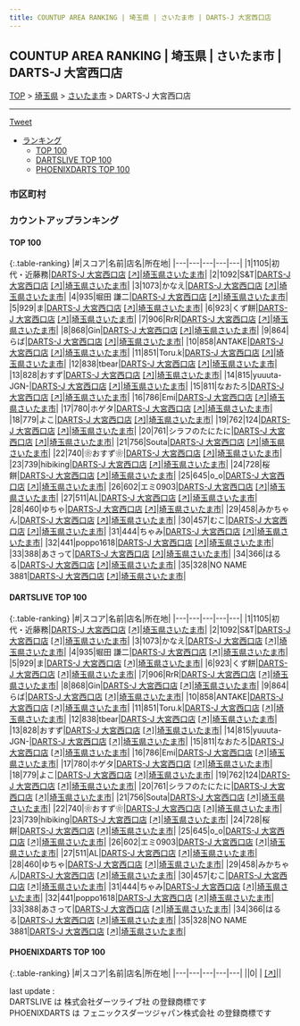 ```yaml
---
title: COUNTUP AREA RANKING | 埼玉県 | さいたま市 | DARTS-J 大宮西口店
---
```

## COUNTUP AREA RANKING | 埼玉県 | さいたま市 | DARTS-J 大宮西口店

[TOP](/darts/rank/) > [埼玉県](/darts/rank/埼玉県/) > [さいたま市](/darts/rank/埼玉県/さいたま市/) > DARTS-J 大宮西口店

___

<a href="https://twitter.com/share?ref_src=twsrc%5Etfw" data-text="COUNTUP AREA RANKING | 埼玉県さいたま市DARTS-J 大宮西口店" class="twitter-share-button" data-hashtags="DARTSLIVE,PHOENIXDARTS,darts,ダーツ" data-show-count="false">Tweet</a>

* [ランキング](#カウントアップランキング)
    * [TOP 100](#top-100)
    * [DARTSLIVE TOP 100](#dartslive-top-100)
    * [PHOENIXDARTS TOP 100](#phoenixdarts-top-100)

### 市区町村

<ul>

</ul>

### カウントアップランキング

#### TOP 100



{:.table-ranking}
|#|スコア|名前|店名|所在地|
|---|---|---|---|---|
|1|1105|<span class="rank-name-dl">初代・近藤務</span>|<a href="/darts/rank/shops/e9a5776228959adefec1ae84bb28bd87.html">DARTS-J 大宮西口店</a> <a href="https://search.dartslive.com/jp/shop/e9a5776228959adefec1ae84bb28bd87">[↗]</a>|<a href="/darts/rank/埼玉県/さいたま市">埼玉県さいたま市</a>|
|2|1092|<span class="rank-name-dl">S&amp;T</span>|<a href="/darts/rank/shops/e9a5776228959adefec1ae84bb28bd87.html">DARTS-J 大宮西口店</a> <a href="https://search.dartslive.com/jp/shop/e9a5776228959adefec1ae84bb28bd87">[↗]</a>|<a href="/darts/rank/埼玉県/さいたま市">埼玉県さいたま市</a>|
|3|1073|<span class="rank-name-dl">かなえ</span>|<a href="/darts/rank/shops/e9a5776228959adefec1ae84bb28bd87.html">DARTS-J 大宮西口店</a> <a href="https://search.dartslive.com/jp/shop/e9a5776228959adefec1ae84bb28bd87">[↗]</a>|<a href="/darts/rank/埼玉県/さいたま市">埼玉県さいたま市</a>|
|4|935|<span class="rank-name-dl">堀田 謙二</span>|<a href="/darts/rank/shops/e9a5776228959adefec1ae84bb28bd87.html">DARTS-J 大宮西口店</a> <a href="https://search.dartslive.com/jp/shop/e9a5776228959adefec1ae84bb28bd87">[↗]</a>|<a href="/darts/rank/埼玉県/さいたま市">埼玉県さいたま市</a>|
|5|929|<span class="rank-name-dl">ま</span>|<a href="/darts/rank/shops/e9a5776228959adefec1ae84bb28bd87.html">DARTS-J 大宮西口店</a> <a href="https://search.dartslive.com/jp/shop/e9a5776228959adefec1ae84bb28bd87">[↗]</a>|<a href="/darts/rank/埼玉県/さいたま市">埼玉県さいたま市</a>|
|6|923|<span class="rank-name-dl">くず餅</span>|<a href="/darts/rank/shops/e9a5776228959adefec1ae84bb28bd87.html">DARTS-J 大宮西口店</a> <a href="https://search.dartslive.com/jp/shop/e9a5776228959adefec1ae84bb28bd87">[↗]</a>|<a href="/darts/rank/埼玉県/さいたま市">埼玉県さいたま市</a>|
|7|906|<span class="rank-name-dl">RrR</span>|<a href="/darts/rank/shops/e9a5776228959adefec1ae84bb28bd87.html">DARTS-J 大宮西口店</a> <a href="https://search.dartslive.com/jp/shop/e9a5776228959adefec1ae84bb28bd87">[↗]</a>|<a href="/darts/rank/埼玉県/さいたま市">埼玉県さいたま市</a>|
|8|868|<span class="rank-name-dl">Gin</span>|<a href="/darts/rank/shops/e9a5776228959adefec1ae84bb28bd87.html">DARTS-J 大宮西口店</a> <a href="https://search.dartslive.com/jp/shop/e9a5776228959adefec1ae84bb28bd87">[↗]</a>|<a href="/darts/rank/埼玉県/さいたま市">埼玉県さいたま市</a>|
|9|864|<span class="rank-name-dl">らば</span>|<a href="/darts/rank/shops/e9a5776228959adefec1ae84bb28bd87.html">DARTS-J 大宮西口店</a> <a href="https://search.dartslive.com/jp/shop/e9a5776228959adefec1ae84bb28bd87">[↗]</a>|<a href="/darts/rank/埼玉県/さいたま市">埼玉県さいたま市</a>|
|10|858|<span class="rank-name-dl">ANTAKE</span>|<a href="/darts/rank/shops/e9a5776228959adefec1ae84bb28bd87.html">DARTS-J 大宮西口店</a> <a href="https://search.dartslive.com/jp/shop/e9a5776228959adefec1ae84bb28bd87">[↗]</a>|<a href="/darts/rank/埼玉県/さいたま市">埼玉県さいたま市</a>|
|11|851|<span class="rank-name-dl">Toru.k</span>|<a href="/darts/rank/shops/e9a5776228959adefec1ae84bb28bd87.html">DARTS-J 大宮西口店</a> <a href="https://search.dartslive.com/jp/shop/e9a5776228959adefec1ae84bb28bd87">[↗]</a>|<a href="/darts/rank/埼玉県/さいたま市">埼玉県さいたま市</a>|
|12|838|<span class="rank-name-dl">tbear</span>|<a href="/darts/rank/shops/e9a5776228959adefec1ae84bb28bd87.html">DARTS-J 大宮西口店</a> <a href="https://search.dartslive.com/jp/shop/e9a5776228959adefec1ae84bb28bd87">[↗]</a>|<a href="/darts/rank/埼玉県/さいたま市">埼玉県さいたま市</a>|
|13|828|<span class="rank-name-dl">おすず</span>|<a href="/darts/rank/shops/e9a5776228959adefec1ae84bb28bd87.html">DARTS-J 大宮西口店</a> <a href="https://search.dartslive.com/jp/shop/e9a5776228959adefec1ae84bb28bd87">[↗]</a>|<a href="/darts/rank/埼玉県/さいたま市">埼玉県さいたま市</a>|
|14|815|<span class="rank-name-dl">yuuuta-JGN-</span>|<a href="/darts/rank/shops/e9a5776228959adefec1ae84bb28bd87.html">DARTS-J 大宮西口店</a> <a href="https://search.dartslive.com/jp/shop/e9a5776228959adefec1ae84bb28bd87">[↗]</a>|<a href="/darts/rank/埼玉県/さいたま市">埼玉県さいたま市</a>|
|15|811|<span class="rank-name-dl">なおたろ</span>|<a href="/darts/rank/shops/e9a5776228959adefec1ae84bb28bd87.html">DARTS-J 大宮西口店</a> <a href="https://search.dartslive.com/jp/shop/e9a5776228959adefec1ae84bb28bd87">[↗]</a>|<a href="/darts/rank/埼玉県/さいたま市">埼玉県さいたま市</a>|
|16|786|<span class="rank-name-dl">Emi</span>|<a href="/darts/rank/shops/e9a5776228959adefec1ae84bb28bd87.html">DARTS-J 大宮西口店</a> <a href="https://search.dartslive.com/jp/shop/e9a5776228959adefec1ae84bb28bd87">[↗]</a>|<a href="/darts/rank/埼玉県/さいたま市">埼玉県さいたま市</a>|
|17|780|<span class="rank-name-dl">ホゲタ</span>|<a href="/darts/rank/shops/e9a5776228959adefec1ae84bb28bd87.html">DARTS-J 大宮西口店</a> <a href="https://search.dartslive.com/jp/shop/e9a5776228959adefec1ae84bb28bd87">[↗]</a>|<a href="/darts/rank/埼玉県/さいたま市">埼玉県さいたま市</a>|
|18|779|<span class="rank-name-dl">よこ</span>|<a href="/darts/rank/shops/e9a5776228959adefec1ae84bb28bd87.html">DARTS-J 大宮西口店</a> <a href="https://search.dartslive.com/jp/shop/e9a5776228959adefec1ae84bb28bd87">[↗]</a>|<a href="/darts/rank/埼玉県/さいたま市">埼玉県さいたま市</a>|
|19|762|<span class="rank-name-dl">124</span>|<a href="/darts/rank/shops/e9a5776228959adefec1ae84bb28bd87.html">DARTS-J 大宮西口店</a> <a href="https://search.dartslive.com/jp/shop/e9a5776228959adefec1ae84bb28bd87">[↗]</a>|<a href="/darts/rank/埼玉県/さいたま市">埼玉県さいたま市</a>|
|20|761|<span class="rank-name-dl">シラフのたにたに</span>|<a href="/darts/rank/shops/e9a5776228959adefec1ae84bb28bd87.html">DARTS-J 大宮西口店</a> <a href="https://search.dartslive.com/jp/shop/e9a5776228959adefec1ae84bb28bd87">[↗]</a>|<a href="/darts/rank/埼玉県/さいたま市">埼玉県さいたま市</a>|
|21|756|<span class="rank-name-dl">Souta</span>|<a href="/darts/rank/shops/e9a5776228959adefec1ae84bb28bd87.html">DARTS-J 大宮西口店</a> <a href="https://search.dartslive.com/jp/shop/e9a5776228959adefec1ae84bb28bd87">[↗]</a>|<a href="/darts/rank/埼玉県/さいたま市">埼玉県さいたま市</a>|
|22|740|<span class="rank-name-dl">❀おすず❀</span>|<a href="/darts/rank/shops/e9a5776228959adefec1ae84bb28bd87.html">DARTS-J 大宮西口店</a> <a href="https://search.dartslive.com/jp/shop/e9a5776228959adefec1ae84bb28bd87">[↗]</a>|<a href="/darts/rank/埼玉県/さいたま市">埼玉県さいたま市</a>|
|23|739|<span class="rank-name-dl">hibiking</span>|<a href="/darts/rank/shops/e9a5776228959adefec1ae84bb28bd87.html">DARTS-J 大宮西口店</a> <a href="https://search.dartslive.com/jp/shop/e9a5776228959adefec1ae84bb28bd87">[↗]</a>|<a href="/darts/rank/埼玉県/さいたま市">埼玉県さいたま市</a>|
|24|728|<span class="rank-name-dl">桜餅</span>|<a href="/darts/rank/shops/e9a5776228959adefec1ae84bb28bd87.html">DARTS-J 大宮西口店</a> <a href="https://search.dartslive.com/jp/shop/e9a5776228959adefec1ae84bb28bd87">[↗]</a>|<a href="/darts/rank/埼玉県/さいたま市">埼玉県さいたま市</a>|
|25|645|<span class="rank-name-dl">o_o</span>|<a href="/darts/rank/shops/e9a5776228959adefec1ae84bb28bd87.html">DARTS-J 大宮西口店</a> <a href="https://search.dartslive.com/jp/shop/e9a5776228959adefec1ae84bb28bd87">[↗]</a>|<a href="/darts/rank/埼玉県/さいたま市">埼玉県さいたま市</a>|
|26|602|<span class="rank-name-dl">エミ0903</span>|<a href="/darts/rank/shops/e9a5776228959adefec1ae84bb28bd87.html">DARTS-J 大宮西口店</a> <a href="https://search.dartslive.com/jp/shop/e9a5776228959adefec1ae84bb28bd87">[↗]</a>|<a href="/darts/rank/埼玉県/さいたま市">埼玉県さいたま市</a>|
|27|511|<span class="rank-name-dl">AL</span>|<a href="/darts/rank/shops/e9a5776228959adefec1ae84bb28bd87.html">DARTS-J 大宮西口店</a> <a href="https://search.dartslive.com/jp/shop/e9a5776228959adefec1ae84bb28bd87">[↗]</a>|<a href="/darts/rank/埼玉県/さいたま市">埼玉県さいたま市</a>|
|28|460|<span class="rank-name-dl">ゆちゃ</span>|<a href="/darts/rank/shops/e9a5776228959adefec1ae84bb28bd87.html">DARTS-J 大宮西口店</a> <a href="https://search.dartslive.com/jp/shop/e9a5776228959adefec1ae84bb28bd87">[↗]</a>|<a href="/darts/rank/埼玉県/さいたま市">埼玉県さいたま市</a>|
|29|458|<span class="rank-name-dl">みかちゃん</span>|<a href="/darts/rank/shops/e9a5776228959adefec1ae84bb28bd87.html">DARTS-J 大宮西口店</a> <a href="https://search.dartslive.com/jp/shop/e9a5776228959adefec1ae84bb28bd87">[↗]</a>|<a href="/darts/rank/埼玉県/さいたま市">埼玉県さいたま市</a>|
|30|457|<span class="rank-name-dl">むこ</span>|<a href="/darts/rank/shops/e9a5776228959adefec1ae84bb28bd87.html">DARTS-J 大宮西口店</a> <a href="https://search.dartslive.com/jp/shop/e9a5776228959adefec1ae84bb28bd87">[↗]</a>|<a href="/darts/rank/埼玉県/さいたま市">埼玉県さいたま市</a>|
|31|444|<span class="rank-name-dl">ちゃみ</span>|<a href="/darts/rank/shops/e9a5776228959adefec1ae84bb28bd87.html">DARTS-J 大宮西口店</a> <a href="https://search.dartslive.com/jp/shop/e9a5776228959adefec1ae84bb28bd87">[↗]</a>|<a href="/darts/rank/埼玉県/さいたま市">埼玉県さいたま市</a>|
|32|441|<span class="rank-name-dl">poppo1618</span>|<a href="/darts/rank/shops/e9a5776228959adefec1ae84bb28bd87.html">DARTS-J 大宮西口店</a> <a href="https://search.dartslive.com/jp/shop/e9a5776228959adefec1ae84bb28bd87">[↗]</a>|<a href="/darts/rank/埼玉県/さいたま市">埼玉県さいたま市</a>|
|33|388|<span class="rank-name-dl">あさって</span>|<a href="/darts/rank/shops/e9a5776228959adefec1ae84bb28bd87.html">DARTS-J 大宮西口店</a> <a href="https://search.dartslive.com/jp/shop/e9a5776228959adefec1ae84bb28bd87">[↗]</a>|<a href="/darts/rank/埼玉県/さいたま市">埼玉県さいたま市</a>|
|34|366|<span class="rank-name-dl">はるる</span>|<a href="/darts/rank/shops/e9a5776228959adefec1ae84bb28bd87.html">DARTS-J 大宮西口店</a> <a href="https://search.dartslive.com/jp/shop/e9a5776228959adefec1ae84bb28bd87">[↗]</a>|<a href="/darts/rank/埼玉県/さいたま市">埼玉県さいたま市</a>|
|35|328|<span class="rank-name-dl">NO NAME 3881</span>|<a href="/darts/rank/shops/e9a5776228959adefec1ae84bb28bd87.html">DARTS-J 大宮西口店</a> <a href="https://search.dartslive.com/jp/shop/e9a5776228959adefec1ae84bb28bd87">[↗]</a>|<a href="/darts/rank/埼玉県/さいたま市">埼玉県さいたま市</a>|


#### DARTSLIVE TOP 100



{:.table-ranking}
|#|スコア|名前|店名|所在地|
|---|---|---|---|---|
|1|1105|<span class="rank-name-dl">初代・近藤務</span>|<a href="/darts/rank/shops/e9a5776228959adefec1ae84bb28bd87.html">DARTS-J 大宮西口店</a> <a href="https://search.dartslive.com/jp/shop/e9a5776228959adefec1ae84bb28bd87">[↗]</a>|<a href="/darts/rank/埼玉県/さいたま市">埼玉県さいたま市</a>|
|2|1092|<span class="rank-name-dl">S&amp;T</span>|<a href="/darts/rank/shops/e9a5776228959adefec1ae84bb28bd87.html">DARTS-J 大宮西口店</a> <a href="https://search.dartslive.com/jp/shop/e9a5776228959adefec1ae84bb28bd87">[↗]</a>|<a href="/darts/rank/埼玉県/さいたま市">埼玉県さいたま市</a>|
|3|1073|<span class="rank-name-dl">かなえ</span>|<a href="/darts/rank/shops/e9a5776228959adefec1ae84bb28bd87.html">DARTS-J 大宮西口店</a> <a href="https://search.dartslive.com/jp/shop/e9a5776228959adefec1ae84bb28bd87">[↗]</a>|<a href="/darts/rank/埼玉県/さいたま市">埼玉県さいたま市</a>|
|4|935|<span class="rank-name-dl">堀田 謙二</span>|<a href="/darts/rank/shops/e9a5776228959adefec1ae84bb28bd87.html">DARTS-J 大宮西口店</a> <a href="https://search.dartslive.com/jp/shop/e9a5776228959adefec1ae84bb28bd87">[↗]</a>|<a href="/darts/rank/埼玉県/さいたま市">埼玉県さいたま市</a>|
|5|929|<span class="rank-name-dl">ま</span>|<a href="/darts/rank/shops/e9a5776228959adefec1ae84bb28bd87.html">DARTS-J 大宮西口店</a> <a href="https://search.dartslive.com/jp/shop/e9a5776228959adefec1ae84bb28bd87">[↗]</a>|<a href="/darts/rank/埼玉県/さいたま市">埼玉県さいたま市</a>|
|6|923|<span class="rank-name-dl">くず餅</span>|<a href="/darts/rank/shops/e9a5776228959adefec1ae84bb28bd87.html">DARTS-J 大宮西口店</a> <a href="https://search.dartslive.com/jp/shop/e9a5776228959adefec1ae84bb28bd87">[↗]</a>|<a href="/darts/rank/埼玉県/さいたま市">埼玉県さいたま市</a>|
|7|906|<span class="rank-name-dl">RrR</span>|<a href="/darts/rank/shops/e9a5776228959adefec1ae84bb28bd87.html">DARTS-J 大宮西口店</a> <a href="https://search.dartslive.com/jp/shop/e9a5776228959adefec1ae84bb28bd87">[↗]</a>|<a href="/darts/rank/埼玉県/さいたま市">埼玉県さいたま市</a>|
|8|868|<span class="rank-name-dl">Gin</span>|<a href="/darts/rank/shops/e9a5776228959adefec1ae84bb28bd87.html">DARTS-J 大宮西口店</a> <a href="https://search.dartslive.com/jp/shop/e9a5776228959adefec1ae84bb28bd87">[↗]</a>|<a href="/darts/rank/埼玉県/さいたま市">埼玉県さいたま市</a>|
|9|864|<span class="rank-name-dl">らば</span>|<a href="/darts/rank/shops/e9a5776228959adefec1ae84bb28bd87.html">DARTS-J 大宮西口店</a> <a href="https://search.dartslive.com/jp/shop/e9a5776228959adefec1ae84bb28bd87">[↗]</a>|<a href="/darts/rank/埼玉県/さいたま市">埼玉県さいたま市</a>|
|10|858|<span class="rank-name-dl">ANTAKE</span>|<a href="/darts/rank/shops/e9a5776228959adefec1ae84bb28bd87.html">DARTS-J 大宮西口店</a> <a href="https://search.dartslive.com/jp/shop/e9a5776228959adefec1ae84bb28bd87">[↗]</a>|<a href="/darts/rank/埼玉県/さいたま市">埼玉県さいたま市</a>|
|11|851|<span class="rank-name-dl">Toru.k</span>|<a href="/darts/rank/shops/e9a5776228959adefec1ae84bb28bd87.html">DARTS-J 大宮西口店</a> <a href="https://search.dartslive.com/jp/shop/e9a5776228959adefec1ae84bb28bd87">[↗]</a>|<a href="/darts/rank/埼玉県/さいたま市">埼玉県さいたま市</a>|
|12|838|<span class="rank-name-dl">tbear</span>|<a href="/darts/rank/shops/e9a5776228959adefec1ae84bb28bd87.html">DARTS-J 大宮西口店</a> <a href="https://search.dartslive.com/jp/shop/e9a5776228959adefec1ae84bb28bd87">[↗]</a>|<a href="/darts/rank/埼玉県/さいたま市">埼玉県さいたま市</a>|
|13|828|<span class="rank-name-dl">おすず</span>|<a href="/darts/rank/shops/e9a5776228959adefec1ae84bb28bd87.html">DARTS-J 大宮西口店</a> <a href="https://search.dartslive.com/jp/shop/e9a5776228959adefec1ae84bb28bd87">[↗]</a>|<a href="/darts/rank/埼玉県/さいたま市">埼玉県さいたま市</a>|
|14|815|<span class="rank-name-dl">yuuuta-JGN-</span>|<a href="/darts/rank/shops/e9a5776228959adefec1ae84bb28bd87.html">DARTS-J 大宮西口店</a> <a href="https://search.dartslive.com/jp/shop/e9a5776228959adefec1ae84bb28bd87">[↗]</a>|<a href="/darts/rank/埼玉県/さいたま市">埼玉県さいたま市</a>|
|15|811|<span class="rank-name-dl">なおたろ</span>|<a href="/darts/rank/shops/e9a5776228959adefec1ae84bb28bd87.html">DARTS-J 大宮西口店</a> <a href="https://search.dartslive.com/jp/shop/e9a5776228959adefec1ae84bb28bd87">[↗]</a>|<a href="/darts/rank/埼玉県/さいたま市">埼玉県さいたま市</a>|
|16|786|<span class="rank-name-dl">Emi</span>|<a href="/darts/rank/shops/e9a5776228959adefec1ae84bb28bd87.html">DARTS-J 大宮西口店</a> <a href="https://search.dartslive.com/jp/shop/e9a5776228959adefec1ae84bb28bd87">[↗]</a>|<a href="/darts/rank/埼玉県/さいたま市">埼玉県さいたま市</a>|
|17|780|<span class="rank-name-dl">ホゲタ</span>|<a href="/darts/rank/shops/e9a5776228959adefec1ae84bb28bd87.html">DARTS-J 大宮西口店</a> <a href="https://search.dartslive.com/jp/shop/e9a5776228959adefec1ae84bb28bd87">[↗]</a>|<a href="/darts/rank/埼玉県/さいたま市">埼玉県さいたま市</a>|
|18|779|<span class="rank-name-dl">よこ</span>|<a href="/darts/rank/shops/e9a5776228959adefec1ae84bb28bd87.html">DARTS-J 大宮西口店</a> <a href="https://search.dartslive.com/jp/shop/e9a5776228959adefec1ae84bb28bd87">[↗]</a>|<a href="/darts/rank/埼玉県/さいたま市">埼玉県さいたま市</a>|
|19|762|<span class="rank-name-dl">124</span>|<a href="/darts/rank/shops/e9a5776228959adefec1ae84bb28bd87.html">DARTS-J 大宮西口店</a> <a href="https://search.dartslive.com/jp/shop/e9a5776228959adefec1ae84bb28bd87">[↗]</a>|<a href="/darts/rank/埼玉県/さいたま市">埼玉県さいたま市</a>|
|20|761|<span class="rank-name-dl">シラフのたにたに</span>|<a href="/darts/rank/shops/e9a5776228959adefec1ae84bb28bd87.html">DARTS-J 大宮西口店</a> <a href="https://search.dartslive.com/jp/shop/e9a5776228959adefec1ae84bb28bd87">[↗]</a>|<a href="/darts/rank/埼玉県/さいたま市">埼玉県さいたま市</a>|
|21|756|<span class="rank-name-dl">Souta</span>|<a href="/darts/rank/shops/e9a5776228959adefec1ae84bb28bd87.html">DARTS-J 大宮西口店</a> <a href="https://search.dartslive.com/jp/shop/e9a5776228959adefec1ae84bb28bd87">[↗]</a>|<a href="/darts/rank/埼玉県/さいたま市">埼玉県さいたま市</a>|
|22|740|<span class="rank-name-dl">❀おすず❀</span>|<a href="/darts/rank/shops/e9a5776228959adefec1ae84bb28bd87.html">DARTS-J 大宮西口店</a> <a href="https://search.dartslive.com/jp/shop/e9a5776228959adefec1ae84bb28bd87">[↗]</a>|<a href="/darts/rank/埼玉県/さいたま市">埼玉県さいたま市</a>|
|23|739|<span class="rank-name-dl">hibiking</span>|<a href="/darts/rank/shops/e9a5776228959adefec1ae84bb28bd87.html">DARTS-J 大宮西口店</a> <a href="https://search.dartslive.com/jp/shop/e9a5776228959adefec1ae84bb28bd87">[↗]</a>|<a href="/darts/rank/埼玉県/さいたま市">埼玉県さいたま市</a>|
|24|728|<span class="rank-name-dl">桜餅</span>|<a href="/darts/rank/shops/e9a5776228959adefec1ae84bb28bd87.html">DARTS-J 大宮西口店</a> <a href="https://search.dartslive.com/jp/shop/e9a5776228959adefec1ae84bb28bd87">[↗]</a>|<a href="/darts/rank/埼玉県/さいたま市">埼玉県さいたま市</a>|
|25|645|<span class="rank-name-dl">o_o</span>|<a href="/darts/rank/shops/e9a5776228959adefec1ae84bb28bd87.html">DARTS-J 大宮西口店</a> <a href="https://search.dartslive.com/jp/shop/e9a5776228959adefec1ae84bb28bd87">[↗]</a>|<a href="/darts/rank/埼玉県/さいたま市">埼玉県さいたま市</a>|
|26|602|<span class="rank-name-dl">エミ0903</span>|<a href="/darts/rank/shops/e9a5776228959adefec1ae84bb28bd87.html">DARTS-J 大宮西口店</a> <a href="https://search.dartslive.com/jp/shop/e9a5776228959adefec1ae84bb28bd87">[↗]</a>|<a href="/darts/rank/埼玉県/さいたま市">埼玉県さいたま市</a>|
|27|511|<span class="rank-name-dl">AL</span>|<a href="/darts/rank/shops/e9a5776228959adefec1ae84bb28bd87.html">DARTS-J 大宮西口店</a> <a href="https://search.dartslive.com/jp/shop/e9a5776228959adefec1ae84bb28bd87">[↗]</a>|<a href="/darts/rank/埼玉県/さいたま市">埼玉県さいたま市</a>|
|28|460|<span class="rank-name-dl">ゆちゃ</span>|<a href="/darts/rank/shops/e9a5776228959adefec1ae84bb28bd87.html">DARTS-J 大宮西口店</a> <a href="https://search.dartslive.com/jp/shop/e9a5776228959adefec1ae84bb28bd87">[↗]</a>|<a href="/darts/rank/埼玉県/さいたま市">埼玉県さいたま市</a>|
|29|458|<span class="rank-name-dl">みかちゃん</span>|<a href="/darts/rank/shops/e9a5776228959adefec1ae84bb28bd87.html">DARTS-J 大宮西口店</a> <a href="https://search.dartslive.com/jp/shop/e9a5776228959adefec1ae84bb28bd87">[↗]</a>|<a href="/darts/rank/埼玉県/さいたま市">埼玉県さいたま市</a>|
|30|457|<span class="rank-name-dl">むこ</span>|<a href="/darts/rank/shops/e9a5776228959adefec1ae84bb28bd87.html">DARTS-J 大宮西口店</a> <a href="https://search.dartslive.com/jp/shop/e9a5776228959adefec1ae84bb28bd87">[↗]</a>|<a href="/darts/rank/埼玉県/さいたま市">埼玉県さいたま市</a>|
|31|444|<span class="rank-name-dl">ちゃみ</span>|<a href="/darts/rank/shops/e9a5776228959adefec1ae84bb28bd87.html">DARTS-J 大宮西口店</a> <a href="https://search.dartslive.com/jp/shop/e9a5776228959adefec1ae84bb28bd87">[↗]</a>|<a href="/darts/rank/埼玉県/さいたま市">埼玉県さいたま市</a>|
|32|441|<span class="rank-name-dl">poppo1618</span>|<a href="/darts/rank/shops/e9a5776228959adefec1ae84bb28bd87.html">DARTS-J 大宮西口店</a> <a href="https://search.dartslive.com/jp/shop/e9a5776228959adefec1ae84bb28bd87">[↗]</a>|<a href="/darts/rank/埼玉県/さいたま市">埼玉県さいたま市</a>|
|33|388|<span class="rank-name-dl">あさって</span>|<a href="/darts/rank/shops/e9a5776228959adefec1ae84bb28bd87.html">DARTS-J 大宮西口店</a> <a href="https://search.dartslive.com/jp/shop/e9a5776228959adefec1ae84bb28bd87">[↗]</a>|<a href="/darts/rank/埼玉県/さいたま市">埼玉県さいたま市</a>|
|34|366|<span class="rank-name-dl">はるる</span>|<a href="/darts/rank/shops/e9a5776228959adefec1ae84bb28bd87.html">DARTS-J 大宮西口店</a> <a href="https://search.dartslive.com/jp/shop/e9a5776228959adefec1ae84bb28bd87">[↗]</a>|<a href="/darts/rank/埼玉県/さいたま市">埼玉県さいたま市</a>|
|35|328|<span class="rank-name-dl">NO NAME 3881</span>|<a href="/darts/rank/shops/e9a5776228959adefec1ae84bb28bd87.html">DARTS-J 大宮西口店</a> <a href="https://search.dartslive.com/jp/shop/e9a5776228959adefec1ae84bb28bd87">[↗]</a>|<a href="/darts/rank/埼玉県/さいたま市">埼玉県さいたま市</a>|


#### PHOENIXDARTS TOP 100



{:.table-ranking}
|#|スコア|名前|店名|所在地|
|---|---|---|---|---|
||0|<span class="rank-name-dl"> </span>|<a href="/darts/rank/shops/.html"></a> <a href="">[↗]</a>|<a href="/darts/rank//"></a>|


<div class="footer border-top border-gray-light mt-5 pt-3 text-right text-gray">
    last update : <span style="font-weight: italic" id="foot_last_modified"></span><br />
    DARTSLIVE は 株式会社ダーツライブ社 の登録商標です<br />
    PHOENIXDARTS は フェニックスダーツジャパン株式会社 の登録商標です<br />
</div>

<script src="https://cdnjs.cloudflare.com/ajax/libs/jquery.tablesorter/2.31.3/js/jquery.tablesorter.min.js" integrity="sha512-qzgd5cYSZcosqpzpn7zF2ZId8f/8CHmFKZ8j7mU4OUXTNRd5g+ZHBPsgKEwoqxCtdQvExE5LprwwPAgoicguNg==" crossorigin="anonymous" referrerpolicy="no-referrer"></script>
<link rel="stylesheet" href="https://cdnjs.cloudflare.com/ajax/libs/jquery.tablesorter/2.31.3/css/theme.default.min.css" integrity="sha512-wghhOJkjQX0Lh3NSWvNKeZ0ZpNn+SPVXX1Qyc9OCaogADktxrBiBdKGDoqVUOyhStvMBmJQ8ZdMHiR3wuEq8+w==" crossorigin="anonymous" referrerpolicy="no-referrer" />
<script>
$(function() {
    $(".table-ranking").tablesorter({sortList:[[0, 0]]});
    $("#foot_last_modified").text(formatDate(new Date(document.lastModified), 'yyyy-MM-dd HH:mm:ss'));
});
</script>

<script async src="https://platform.twitter.com/widgets.js" charset="utf-8"></script>